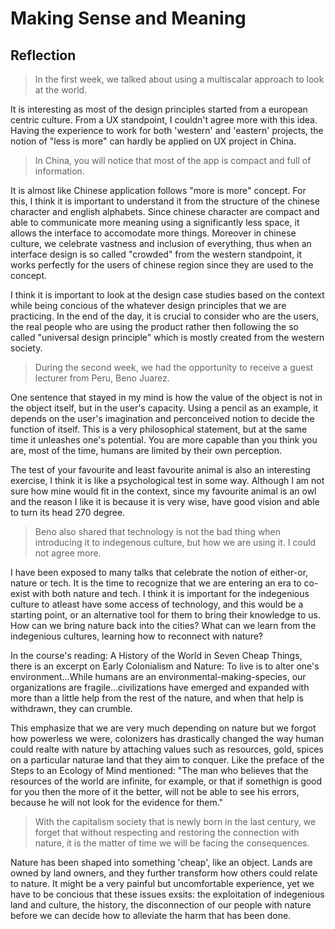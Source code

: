 
# Making Sense and Meaning

## Reflection

>In the first week, we talked about using a multiscalar approach to look at the world. 

It is interesting as most of the design principles started from a european centric culture. From a UX standpoint, I couldn't agree more with this idea. Having the experience to work for both 'western' and 'eastern' projects, the notion of "less is more" can hardly be applied on UX project in China. 

>In China, you will notice that most of the app is compact and full of information. 

It is almost like Chinese application follows "more is more" concept. For this, I think it is important to understand it from the structure of the chinese character and english alphabets. Since chinese character are compact and able to communicate more meaning using a significantly less space, it allows the interface to accomodate more things. Moreover in chinese culture, we celebrate vastness and inclusion of everything, thus when an interface design is so called "crowded" from the western standpoint, it works perfectly for the users of chinese region since they are used to the concept.

I think it is important to look at the design case studies based on the context while being concious of the whatever design principles that we are practicing. In the end of the day, it is crucial to consider who are the users, the real people who are using the product rather then following the so called "universal design principle" which is mostly created from the western society.

>During the second week, we had the opportunity to receive a guest lecturer from Peru, Beno Juarez. 

One sentence that stayed in my mind is how the value of the object is not in the object itself, but in the user's capacity. Using a pencil as an example, it depends on the user's imagination and perconceived notion to decide the function of itself. This is a very philosophical statement, but at the same time it unleashes one's potential. You are more capable than you think you are, most of the time, humans are limited by their own perception.

The test of your favourite and least favourite animal is also an interesting exercise, I think it is like a psychological test in some way. Although I am not sure how mine would fit in the context, since my favourite animal is an owl and the reason I like it is because it is very wise, have good vision and able to turn its head 270 degree. 

>Beno also shared that technology is not the bad thing when introducing it to indegenous culture, but how we are using it. I could not agree more. 

I have been exposed to many talks that celebrate the notion of either-or, nature or tech. It is the time to recognize that we are entering an era to co-exist with both nature and tech. I think it is important for the indegenious culture to atleast have some access of technology, and this would be a starting point, or an alternative tool for them to bring their knowledge to us. How can we bring nature back into the cities? What can we learn from the indegenious cultures, learning how to reconnect with nature?

In the course's reading: A History of the World in Seven Cheap Things, there is an excerpt on Early Colonialism and Nature: To live is to alter one's environment...While humans are an environmental-making-species, our organizations are fragile...civilizations have emerged and expanded with more than a little help from the rest of the nature, and when that help is withdrawn, they can crumble.

This emphasize that we are very much depending on nature but we forgot how powerless we were, colonizers has drastically changed the way human could realte with nature by attaching values such as resources, gold, spices on a particular naturae land that they aim to conquer. Like the preface of the Steps to an Ecology of Mind mentioned: "The man who believes that the resources of the world are infinite, for example, or that if somethign is good for you then the more of it the better, will not be able to see his errors, because he will not look for the evidence for them."

>With the capitalism society that is newly born in the last century, we forget that without respecting and restoring the connection with nature, it is the matter of time we will be facing the consequences. 

Nature has been shaped into something 'cheap', like an object. Lands are owned by land owners, and they further transform how others could relate to nature. It might be a very painful but uncomfortable experience, yet we have to be concious that these issues exsits: the exploitation of indegenious land and culture, the history, the disconnection of our people with nature before we can decide how to alleviate the harm that has been done.
